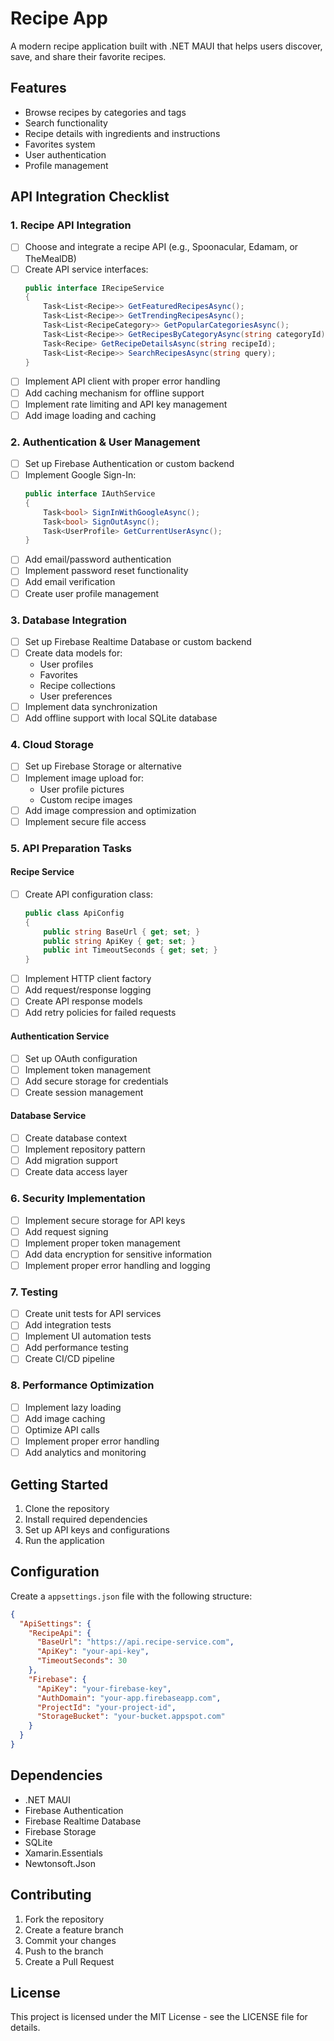 # Recipe App

A modern recipe application built with .NET MAUI that helps users discover, save, and share their favorite recipes.

## Features

- Browse recipes by categories and tags
- Search functionality
- Recipe details with ingredients and instructions
- Favorites system
- User authentication
- Profile management

## API Integration Checklist

### 1. Recipe API Integration
- [ ] Choose and integrate a recipe API (e.g., Spoonacular, Edamam, or TheMealDB)
- [ ] Create API service interfaces:
  ```csharp
  public interface IRecipeService
  {
      Task<List<Recipe>> GetFeaturedRecipesAsync();
      Task<List<Recipe>> GetTrendingRecipesAsync();
      Task<List<RecipeCategory>> GetPopularCategoriesAsync();
      Task<List<Recipe>> GetRecipesByCategoryAsync(string categoryId);
      Task<Recipe> GetRecipeDetailsAsync(string recipeId);
      Task<List<Recipe>> SearchRecipesAsync(string query);
  }
  ```
- [ ] Implement API client with proper error handling
- [ ] Add caching mechanism for offline support
- [ ] Implement rate limiting and API key management
- [ ] Add image loading and caching

### 2. Authentication & User Management
- [ ] Set up Firebase Authentication or custom backend
- [ ] Implement Google Sign-In:
  ```csharp
  public interface IAuthService
  {
      Task<bool> SignInWithGoogleAsync();
      Task<bool> SignOutAsync();
      Task<UserProfile> GetCurrentUserAsync();
  }
  ```
- [ ] Add email/password authentication
- [ ] Implement password reset functionality
- [ ] Add email verification
- [ ] Create user profile management

### 3. Database Integration
- [ ] Set up Firebase Realtime Database or custom backend
- [ ] Create data models for:
  - User profiles
  - Favorites
  - Recipe collections
  - User preferences
- [ ] Implement data synchronization
- [ ] Add offline support with local SQLite database

### 4. Cloud Storage
- [ ] Set up Firebase Storage or alternative
- [ ] Implement image upload for:
  - User profile pictures
  - Custom recipe images
- [ ] Add image compression and optimization
- [ ] Implement secure file access

### 5. API Preparation Tasks

#### Recipe Service
- [ ] Create API configuration class:
  ```csharp
  public class ApiConfig
  {
      public string BaseUrl { get; set; }
      public string ApiKey { get; set; }
      public int TimeoutSeconds { get; set; }
  }
  ```
- [ ] Implement HTTP client factory
- [ ] Add request/response logging
- [ ] Create API response models
- [ ] Add retry policies for failed requests

#### Authentication Service
- [ ] Set up OAuth configuration
- [ ] Implement token management
- [ ] Add secure storage for credentials
- [ ] Create session management

#### Database Service
- [ ] Create database context
- [ ] Implement repository pattern
- [ ] Add migration support
- [ ] Create data access layer

### 6. Security Implementation
- [ ] Implement secure storage for API keys
- [ ] Add request signing
- [ ] Implement proper token management
- [ ] Add data encryption for sensitive information
- [ ] Implement proper error handling and logging

### 7. Testing
- [ ] Create unit tests for API services
- [ ] Add integration tests
- [ ] Implement UI automation tests
- [ ] Add performance testing
- [ ] Create CI/CD pipeline

### 8. Performance Optimization
- [ ] Implement lazy loading
- [ ] Add image caching
- [ ] Optimize API calls
- [ ] Implement proper error handling
- [ ] Add analytics and monitoring

## Getting Started

1. Clone the repository
2. Install required dependencies
3. Set up API keys and configurations
4. Run the application

## Configuration

Create a `appsettings.json` file with the following structure:

```json
{
  "ApiSettings": {
    "RecipeApi": {
      "BaseUrl": "https://api.recipe-service.com",
      "ApiKey": "your-api-key",
      "TimeoutSeconds": 30
    },
    "Firebase": {
      "ApiKey": "your-firebase-key",
      "AuthDomain": "your-app.firebaseapp.com",
      "ProjectId": "your-project-id",
      "StorageBucket": "your-bucket.appspot.com"
    }
  }
}
```

## Dependencies

- .NET MAUI
- Firebase Authentication
- Firebase Realtime Database
- Firebase Storage
- SQLite
- Xamarin.Essentials
- Newtonsoft.Json

## Contributing

1. Fork the repository
2. Create a feature branch
3. Commit your changes
4. Push to the branch
5. Create a Pull Request

## License

This project is licensed under the MIT License - see the LICENSE file for details. 

